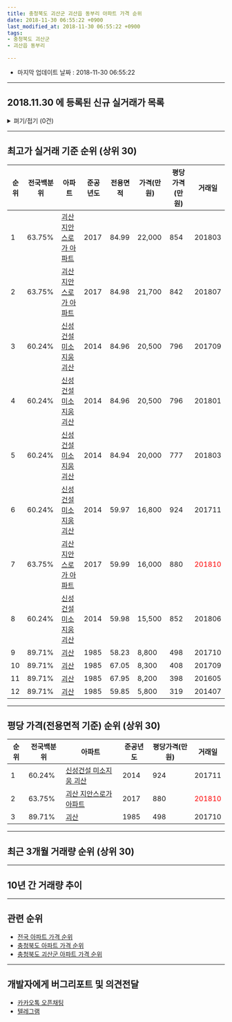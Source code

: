 ```yaml
---
title: 충청북도 괴산군 괴산읍 동부리 아파트 가격 순위
date: 2018-11-30 06:55:22 +0900
last_modified_at: 2018-11-30 06:55:22 +0900
tags:
- 충청북도 괴산군
- 괴산읍 동부리

---
```


* 마지막 업데이트 날짜 : 2018-11-30 06:55:22

---

## 2018.11.30 에 등록된 신규 실거래가 목록

<details>
<summary>펴기/접기 (0건)</summary>
<div markdown="1">

|아파트|전국백분위|준공년도|전용면적|가격(만원)|평당가격(만원)|거래일|
|---|---|---|---|---|---|---|
|없음|||||||


</div>
</details>

---

## 최고가 실거래 기준 순위 (상위 30)


|순위|전국백분위|아파트|준공년도|전용면적|가격(만원)|평당가격(만원)|거래일|
|---|---|---|---|---|---|---|---|
|1|63.75%|[괴산 지안스로가 아파트](https://search.naver.com/search.naver?query=%EC%B6%A9%EC%B2%AD%EB%B6%81%EB%8F%84+%EA%B4%B4%EC%82%B0%EA%B5%B0+%EA%B4%B4%EC%82%B0%EC%9D%8D+%EB%8F%99%EB%B6%80%EB%A6%AC+%EA%B4%B4%EC%82%B0+%EC%A7%80%EC%95%88%EC%8A%A4%EB%A1%9C%EA%B0%80+%EC%95%84%ED%8C%8C%ED%8A%B8)|2017|84.99|22,000|854|201803|
|2|63.75%|[괴산 지안스로가 아파트](https://search.naver.com/search.naver?query=%EC%B6%A9%EC%B2%AD%EB%B6%81%EB%8F%84+%EA%B4%B4%EC%82%B0%EA%B5%B0+%EA%B4%B4%EC%82%B0%EC%9D%8D+%EB%8F%99%EB%B6%80%EB%A6%AC+%EA%B4%B4%EC%82%B0+%EC%A7%80%EC%95%88%EC%8A%A4%EB%A1%9C%EA%B0%80+%EC%95%84%ED%8C%8C%ED%8A%B8)|2017|84.98|21,700|842|201807|
|3|60.24%|[신성건설 미소지움 괴산](https://search.naver.com/search.naver?query=%EC%B6%A9%EC%B2%AD%EB%B6%81%EB%8F%84+%EA%B4%B4%EC%82%B0%EA%B5%B0+%EA%B4%B4%EC%82%B0%EC%9D%8D+%EB%8F%99%EB%B6%80%EB%A6%AC+%EC%8B%A0%EC%84%B1%EA%B1%B4%EC%84%A4+%EB%AF%B8%EC%86%8C%EC%A7%80%EC%9B%80+%EA%B4%B4%EC%82%B0)|2014|84.96|20,500|796|201709|
|4|60.24%|[신성건설 미소지움 괴산](https://search.naver.com/search.naver?query=%EC%B6%A9%EC%B2%AD%EB%B6%81%EB%8F%84+%EA%B4%B4%EC%82%B0%EA%B5%B0+%EA%B4%B4%EC%82%B0%EC%9D%8D+%EB%8F%99%EB%B6%80%EB%A6%AC+%EC%8B%A0%EC%84%B1%EA%B1%B4%EC%84%A4+%EB%AF%B8%EC%86%8C%EC%A7%80%EC%9B%80+%EA%B4%B4%EC%82%B0)|2014|84.96|20,500|796|201801|
|5|60.24%|[신성건설 미소지움 괴산](https://search.naver.com/search.naver?query=%EC%B6%A9%EC%B2%AD%EB%B6%81%EB%8F%84+%EA%B4%B4%EC%82%B0%EA%B5%B0+%EA%B4%B4%EC%82%B0%EC%9D%8D+%EB%8F%99%EB%B6%80%EB%A6%AC+%EC%8B%A0%EC%84%B1%EA%B1%B4%EC%84%A4+%EB%AF%B8%EC%86%8C%EC%A7%80%EC%9B%80+%EA%B4%B4%EC%82%B0)|2014|84.94|20,000|777|201803|
|6|60.24%|[신성건설 미소지움 괴산](https://search.naver.com/search.naver?query=%EC%B6%A9%EC%B2%AD%EB%B6%81%EB%8F%84+%EA%B4%B4%EC%82%B0%EA%B5%B0+%EA%B4%B4%EC%82%B0%EC%9D%8D+%EB%8F%99%EB%B6%80%EB%A6%AC+%EC%8B%A0%EC%84%B1%EA%B1%B4%EC%84%A4+%EB%AF%B8%EC%86%8C%EC%A7%80%EC%9B%80+%EA%B4%B4%EC%82%B0)|2014|59.97|16,800|924|201711|
|7|63.75%|[괴산 지안스로가 아파트](https://search.naver.com/search.naver?query=%EC%B6%A9%EC%B2%AD%EB%B6%81%EB%8F%84+%EA%B4%B4%EC%82%B0%EA%B5%B0+%EA%B4%B4%EC%82%B0%EC%9D%8D+%EB%8F%99%EB%B6%80%EB%A6%AC+%EA%B4%B4%EC%82%B0+%EC%A7%80%EC%95%88%EC%8A%A4%EB%A1%9C%EA%B0%80+%EC%95%84%ED%8C%8C%ED%8A%B8)|2017|59.99|16,000|880|<span style="color:red">201810</span>|
|8|60.24%|[신성건설 미소지움 괴산](https://search.naver.com/search.naver?query=%EC%B6%A9%EC%B2%AD%EB%B6%81%EB%8F%84+%EA%B4%B4%EC%82%B0%EA%B5%B0+%EA%B4%B4%EC%82%B0%EC%9D%8D+%EB%8F%99%EB%B6%80%EB%A6%AC+%EC%8B%A0%EC%84%B1%EA%B1%B4%EC%84%A4+%EB%AF%B8%EC%86%8C%EC%A7%80%EC%9B%80+%EA%B4%B4%EC%82%B0)|2014|59.98|15,500|852|201806|
|9|89.71%|[괴산](https://search.naver.com/search.naver?query=%EC%B6%A9%EC%B2%AD%EB%B6%81%EB%8F%84+%EA%B4%B4%EC%82%B0%EA%B5%B0+%EA%B4%B4%EC%82%B0%EC%9D%8D+%EB%8F%99%EB%B6%80%EB%A6%AC+%EA%B4%B4%EC%82%B0)|1985|58.23|8,800|498|201710|
|10|89.71%|[괴산](https://search.naver.com/search.naver?query=%EC%B6%A9%EC%B2%AD%EB%B6%81%EB%8F%84+%EA%B4%B4%EC%82%B0%EA%B5%B0+%EA%B4%B4%EC%82%B0%EC%9D%8D+%EB%8F%99%EB%B6%80%EB%A6%AC+%EA%B4%B4%EC%82%B0)|1985|67.05|8,300|408|201709|
|11|89.71%|[괴산](https://search.naver.com/search.naver?query=%EC%B6%A9%EC%B2%AD%EB%B6%81%EB%8F%84+%EA%B4%B4%EC%82%B0%EA%B5%B0+%EA%B4%B4%EC%82%B0%EC%9D%8D+%EB%8F%99%EB%B6%80%EB%A6%AC+%EA%B4%B4%EC%82%B0)|1985|67.95|8,200|398|201605|
|12|89.71%|[괴산](https://search.naver.com/search.naver?query=%EC%B6%A9%EC%B2%AD%EB%B6%81%EB%8F%84+%EA%B4%B4%EC%82%B0%EA%B5%B0+%EA%B4%B4%EC%82%B0%EC%9D%8D+%EB%8F%99%EB%B6%80%EB%A6%AC+%EA%B4%B4%EC%82%B0)|1985|59.85|5,800|319|201407|


---

## 평당 가격(전용면적 기준) 순위 (상위 30)


|순위|전국백분위|아파트|준공년도|평당가격(만원)|거래일|
|---|---|---|---|---|---|
|1|60.24%|[신성건설 미소지움 괴산](https://search.naver.com/search.naver?query=%EC%B6%A9%EC%B2%AD%EB%B6%81%EB%8F%84+%EA%B4%B4%EC%82%B0%EA%B5%B0+%EA%B4%B4%EC%82%B0%EC%9D%8D+%EB%8F%99%EB%B6%80%EB%A6%AC+%EC%8B%A0%EC%84%B1%EA%B1%B4%EC%84%A4+%EB%AF%B8%EC%86%8C%EC%A7%80%EC%9B%80+%EA%B4%B4%EC%82%B0)|2014|924|201711|
|2|63.75%|[괴산 지안스로가 아파트](https://search.naver.com/search.naver?query=%EC%B6%A9%EC%B2%AD%EB%B6%81%EB%8F%84+%EA%B4%B4%EC%82%B0%EA%B5%B0+%EA%B4%B4%EC%82%B0%EC%9D%8D+%EB%8F%99%EB%B6%80%EB%A6%AC+%EA%B4%B4%EC%82%B0+%EC%A7%80%EC%95%88%EC%8A%A4%EB%A1%9C%EA%B0%80+%EC%95%84%ED%8C%8C%ED%8A%B8)|2017|880|<span style="color:red">201810</span>|
|3|89.71%|[괴산](https://search.naver.com/search.naver?query=%EC%B6%A9%EC%B2%AD%EB%B6%81%EB%8F%84+%EA%B4%B4%EC%82%B0%EA%B5%B0+%EA%B4%B4%EC%82%B0%EC%9D%8D+%EB%8F%99%EB%B6%80%EB%A6%AC+%EA%B4%B4%EC%82%B0)|1985|498|201710|


---

## 최근 3개월 거래량 순위 (상위 30)


<div style="width:100%;">
    <canvas id="deal_count_ranking" height="250"></canvas>
</div>


<script>
new Chart(document.getElementById("deal_count_ranking"), {
    type: 'horizontalBar',
    data: {
        labels: ['신성건설 미소지움 괴산', '괴산 지안스로가 아파트', '괴산'],
        datasets: [{
            label: '실거래 수',
            data: [2, 2, 1],
            borderColor: "rgba(255, 0, 128, 1)",
            backgroundColor: "rgba(255, 0, 128, 0.5)",
            fill: false,
        }]
    },
    options: {
        responsive: true,
        title: {
            display: true,
            text: '최근 3개월 거래량 순위'
        },
        tooltips: {
            mode: 'index',
            intersect: false,
            callbacks: {
                title: function(tooltipItems, data) {
                    return "실거래 수:";
                },
                label: function(tooltipItem, data) {
                    return data.labels[tooltipItem.index] + ": " + tooltipItem.xLabel;
                }
            }
        },
        hover: {
            mode: 'nearest',
            intersect: true
        },
        scales: {
            xAxes: [{
                display: true,
                scaleLabel: {
                    display: true,
                    labelString: '실거래 수'
                },
                ticks: {
                    suggestedMin: 0,
                }
            }],
            yAxes: [{
                display: true,
                ticks: {
                    autoSkip: false,
                    callback: function(value, index, values) {
                        if (value.length > 15)
                            return value.substr(0, 13) + "...";
                        else
                            return value;
                    }
                },
                scaleLabel: {
                    display: false,
                }
            }]
        }
    }
});

</script>


---

## 10년 간 거래량 추이


<div style="width:100%;">
    <canvas id="deal_progress" height="250"></canvas>
</div>

<script>
new Chart(document.getElementById("deal_progress"), {
    type: 'line',
    data: {
        labels: ['200811','200812','200901','200902','200903','200904','200905','200906','200907','200908','200909','200910','200911','200912','201001','201002','201003','201004','201005','201006','201007','201008','201009','201010','201011','201012','201101','201102','201103','201104','201105','201106','201107','201108','201109','201110','201111','201112','201201','201202','201203','201204','201205','201206','201207','201208','201209','201210','201211','201212','201301','201302','201303','201304','201305','201306','201307','201308','201309','201310','201311','201312','201401','201402','201403','201404','201405','201406','201407','201408','201409','201410','201411','201412','201501','201502','201503','201504','201505','201506','201507','201508','201509','201510','201511','201512','201601','201602','201603','201604','201605','201606','201607','201608','201609','201610','201611','201612','201701','201702','201703','201704','201705','201706','201707','201708','201709','201710','201711','201712','201801','201802','201803','201804','201805','201806','201807','201808','201809','201810','201811'],
        datasets: [{
            label: '실거래 수',
            pointRadius: 1,
            data: [0, 0, 0, 0, 0, 1, 0, 0, 0, 0, 0, 0, 0, 0, 0, 0, 0, 0, 0, 0, 0, 0, 0, 0, 1, 0, 0, 0, 0, 0, 0, 0, 0, 0, 0, 0, 0, 0, 1, 0, 1, 0, 0, 0, 0, 0, 0, 0, 0, 1, 0, 0, 0, 1, 0, 0, 0, 0, 0, 0, 0, 0, 0, 0, 0, 0, 0, 0, 1, 0, 19, 8, 0, 0, 2, 0, 1, 1, 1, 0, 0, 0, 1, 1, 1, 1, 0, 1, 2, 0, 2, 2, 0, 1, 1, 1, 0, 1, 0, 0, 0, 1, 2, 0, 0, 2, 4, 2, 1, 0, 6, 2, 4, 0, 0, 3, 2, 1, 1, 3, 1],
            borderColor: "rgba(255, 201, 14, 1)",
            backgroundColor: "rgba(255, 201, 14, 0.5)",
            fill: true,
        }]
    },
    options: {
        responsive: true,
        title: {
            display: true,
            text: '10년간 거래량 추이'
        },
        tooltips: {
            mode: 'index',
            intersect: false,
        },
        hover: {
            mode: 'nearest',
            intersect: true
        },
        scales: {
            xAxes: [{
                display: true,
                scaleLabel: {
                    display: true,
                    labelString: '년/월'
                }
            }],
            yAxes: [{
                display: true,
                ticks: {
                    suggestedMin: 0,
                },
                scaleLabel: {
                    display: true,
                    labelString: '실거래 수'
                }
            }]
        }
    }
});

</script>


---

## 관련 순위

- [전국 아파트 가격 순위](https://inasie.github.io/apt-ranking/전국)
- [충청북도 아파트 가격 순위](https://inasie.github.io/apt-ranking/충청북도)
- [충청북도 괴산군 아파트 가격 순위](https://inasie.github.io/apt-ranking/충청북도-괴산군)


---

## 개발자에게 버그리포트 및 의견전달

- [카카오톡 오픈채팅](https://open.kakao.com/o/gLJUAP4)
- [텔레그램](https://t.me/inasie)

